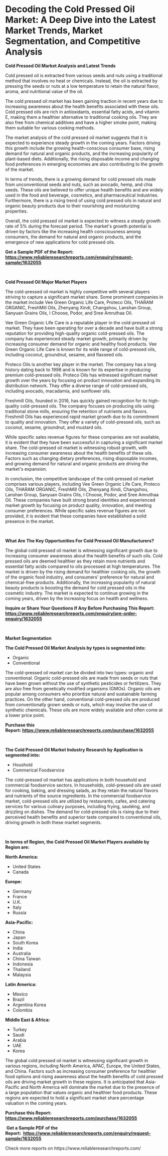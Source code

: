 <p><h1>Decoding the Cold Pressed Oil Market: A Deep Dive into the Latest Market Trends, Market Segmentation, and Competitive Analysis</h1></p><p><strong>Cold Pressed Oil Market Analysis and Latest Trends</strong></p>
<p><p>Cold pressed oil is extracted from various seeds and nuts using a traditional method that involves no heat or chemicals. Instead, the oil is extracted by pressing the seeds or nuts at a low temperature to retain the natural flavor, aroma, and nutritional value of the oil.</p><p>The cold pressed oil market has been gaining traction in recent years due to increasing awareness about the health benefits associated with these oils. Cold pressed oils are rich in antioxidants, essential fatty acids, and vitamin E, making them a healthier alternative to traditional cooking oils. They are also free from chemical additives and have a higher smoke point, making them suitable for various cooking methods.</p><p>The market analysis of the cold pressed oil market suggests that it is expected to experience steady growth in the coming years. Factors driving this growth include the growing health-conscious consumer base, rising demand for natural and organic products, and the increasing popularity of plant-based diets. Additionally, the rising disposable income and changing food preferences in emerging economies are also contributing to the growth of the market.</p><p>In terms of trends, there is a growing demand for cold pressed oils made from unconventional seeds and nuts, such as avocado, hemp, and chia seeds. These oils are believed to offer unique health benefits and are widely used in the food and beverage, cosmetics, and pharmaceutical industries. Furthermore, there is a rising trend of using cold pressed oils in natural and organic beauty products due to their nourishing and moisturizing properties.</p><p>Overall, the cold pressed oil market is expected to witness a steady growth rate of 5% during the forecast period. The market's growth potential is driven by factors like the increasing health consciousness among consumers, the demand for natural and organic products, and the emergence of new applications for cold pressed oils.</p></p>
<p><strong>Get a Sample PDF of the Report:&nbsp; <a href="https://www.reliableresearchreports.com/enquiry/request-sample/1632055">https://www.reliableresearchreports.com/enquiry/request-sample/1632055</a></strong></p>
<p>&nbsp;</p>
<p><strong>Cold Pressed Oil Major Market Players</strong></p>
<p><p>The cold-pressed oil market is highly competitive with several players striving to capture a significant market share. Some prominent companies in the market include Vee Green Organic Life Care, Proteco Oils, THARAM ORGANIC, FreshMill Oils, Zhenyang Xindi, Changshou, Lanshan Group, Sanyuan Grains Oils, I Choose, Podor, and Sree Amruthaa Oil.</p><p>Vee Green Organic Life Care is a reputable player in the cold-pressed oil market. They have been operating for over a decade and have built a strong reputation for providing high-quality organic cold-pressed oils. The company has experienced steady market growth, primarily driven by increasing consumer demand for organic and healthy food products. Vee Green Organic Life Care is known for its wide range of cold-pressed oils, including coconut, groundnut, sesame, and flaxseed oils.</p><p>Proteco Oils is another key player in the market. The company has a long history dating back to 1998 and is known for its expertise in producing premium cold-pressed oils. Proteco Oils has witnessed significant market growth over the years by focusing on product innovation and expanding its distribution network. They offer a diverse range of cold-pressed oils, including avocado, macadamia, and sunflower oils.</p><p>Freshmill Oils, founded in 2016, has quickly gained recognition for its high-quality cold-pressed oils. The company focuses on producing oils using traditional stone mills, ensuring the retention of nutrients and flavors. Freshmill Oils has experienced rapid market growth due to its commitment to quality and innovation. They offer a variety of cold-pressed oils, such as coconut, sesame, groundnut, and mustard oils.</p><p>While specific sales revenue figures for these companies are not available, it is evident that they have been successful in capturing a significant market share. The cold-pressed oil market is witnessing robust growth, with increasing consumer awareness about the health benefits of these oils. Factors such as changing dietary preferences, rising disposable incomes, and growing demand for natural and organic products are driving the market's expansion.</p><p>In conclusion, the competitive landscape of the cold-pressed oil market comprises various players, including Vee Green Organic Life Care, Proteco Oils, THARAM ORGANIC, FreshMill Oils, Zhenyang Xindi, Changshou, Lanshan Group, Sanyuan Grains Oils, I Choose, Podor, and Sree Amruthaa Oil. These companies have built strong brand identities and experienced market growth by focusing on product quality, innovation, and meeting consumer preferences. While specific sales revenue figures are not provided, it is evident that these companies have established a solid presence in the market.</p></p>
<p>&nbsp;</p>
<p><strong>What Are The Key Opportunities For Cold Pressed Oil Manufacturers?</strong></p>
<p><p>The global cold pressed oil market is witnessing significant growth due to increasing consumer awareness about the health benefits of such oils. Cold pressed oils are deemed healthier as they retain more nutrients and essential fatty acids compared to oils processed at high temperatures. The market is driven by the rising demand for healthier cooking oils, the growth of the organic food industry, and consumers' preference for natural and chemical-free products. Additionally, the increasing popularity of natural beauty products is boosting the demand for cold pressed oils in the cosmetic industry. The market is expected to continue growing in the coming years, driven by the increasing focus on health and wellness.</p></p>
<p><strong>Inquire or Share Your Questions If Any Before Purchasing This Report: <a href="https://www.reliableresearchreports.com/enquiry/pre-order-enquiry/1632055">https://www.reliableresearchreports.com/enquiry/pre-order-enquiry/1632055</a></strong></p>
<p>&nbsp;</p>
<p><strong>Market Segmentation</strong></p>
<p><strong>The Cold Pressed Oil Market Analysis by types is segmented into:</strong></p>
<p><ul><li>Organic</li><li>Conventional</li></ul></p>
<p><p>The cold-pressed oil market can be divided into two types: organic and conventional. Organic cold-pressed oils are made from seeds or nuts that have been grown without the use of synthetic pesticides or fertilizers. They are also free from genetically modified organisms (GMOs). Organic oils are popular among consumers who prioritize natural and sustainable farming practices. On the other hand, conventional cold-pressed oils are produced from conventionally grown seeds or nuts, which may involve the use of synthetic chemicals. These oils are more widely available and often come at a lower price point.</p></p>
<p><strong>Purchase this Report:&nbsp;<a href="https://www.reliableresearchreports.com/purchase/1632055">https://www.reliableresearchreports.com/purchase/1632055</a></strong></p>
<p>&nbsp;</p>
<p><strong>The Cold Pressed Oil Market Industry Research by Application is segmented into:</strong></p>
<p><ul><li>Houshold</li><li>Commerical Foodservice</li></ul></p>
<p><p>The cold-pressed oil market has applications in both household and commercial foodservice sectors. In households, cold-pressed oils are used for cooking, baking, and dressing salads, as they retain the natural flavors and nutrients of the source ingredients. In the commercial foodservice market, cold-pressed oils are utilized by restaurants, cafes, and catering services for various culinary purposes, including frying, sautéing, and drizzling on dishes. The demand for cold-pressed oils is rising due to their perceived health benefits and superior taste compared to conventional oils, driving growth in both these market segments.</p></p>
<p>&nbsp;</p>
<p><strong>In terms of Region, the Cold Pressed Oil Market Players available by Region are:</strong></p>
<p>
    <p> <strong> North America: </strong>
        <ul>
            <li>United States</li>
            <li>Canada</li>
        </ul>
        </p> 
    <p> <strong> Europe: </strong>
        <ul>
            <li>Germany</li>
            <li>France</li>
            <li>U.K.</li>
            <li>Italy</li>
            <li>Russia</li>
        </ul>
        </p> 
    <p> <strong> Asia-Pacific: </strong>
        <ul>
            <li>China</li>
            <li>Japan</li>
            <li>South Korea</li>
            <li>India</li>
            <li>Australia</li>
            <li>China Taiwan</li>
            <li>Indonesia</li>
            <li>Thailand</li>
            <li>Malaysia</li>
        </ul>
        </p> 
    <p> <strong> Latin America: </strong>
        <ul>
            <li>Mexico</li>
            <li>Brazil</li>
            <li>Argentina Korea</li>
            <li>Colombia</li>
        </ul>
        </p> 
    <p> <strong> Middle East & Africa: </strong>
        <ul>
            <li>Turkey</li>
            <li>Saudi</li>
            <li>Arabia</li>
            <li>UAE</li>
            <li>Korea</li>
        </ul>
    </p>
    </p>
<p><p>The global cold pressed oil market is witnessing significant growth in various regions, including North America, APAC, Europe, the United States, and China. Factors such as increasing consumer preference for healthier food options and rising awareness about the health benefits of cold pressed oils are driving market growth in these regions. It is anticipated that Asia-Pacific and North America will dominate the market due to the presence of a large population that values organic and healthier food products. These regions are expected to hold a significant market share percentage valuation in the coming years.</p></p>
<p><strong>Purchase this Report: <a href="https://www.reliableresearchreports.com/purchase/1632055">https://www.reliableresearchreports.com/purchase/1632055</a></strong></p>
<p>&nbsp;<strong>Get a Sample PDF of the Report:&nbsp;&nbsp;<a href="https://www.reliableresearchreports.com/enquiry/request-sample/1632055">https://www.reliableresearchreports.com/enquiry/request-sample/1632055</a></strong></p>
<p><strong></strong></p>
<p>Check more reports on https://www.reliableresearchreports.com/</p>